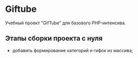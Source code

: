 # Giftube

Учебный проект "GifTube" для базового PHP-интенсива.

## Этапы сборки проекта с нуля

- добавить формирование категорий и гифок из массива;
